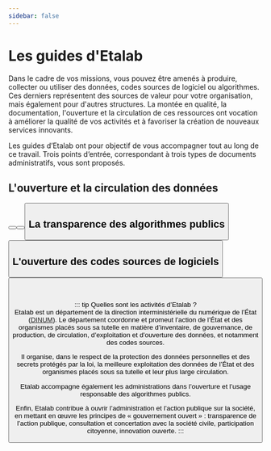 ```yaml
---
sidebar: false
---
```

# Les guides d'Etalab 

Dans le cadre de vos missions, vous pouvez être amenés à produire, collecter ou utiliser des données, codes sources de logiciel ou algorithmes. Ces derniers représentent des sources de valeur pour votre organisation, mais également pour d'autres structures. La montée en qualité, la documentation, l'ouverture et la circulation de ces ressources ont vocation à améliorer la qualité de vos activités et à favoriser la création de nouveaux services innovants.

Les guides d’Etalab ont pour objectif de vous accompagner tout au long de ce travail. Trois points d’entrée, correspondant à trois types de documents administratifs, vous sont proposés.

## L'ouverture et la circulation des données

<Button link="/qualite/" text="Comment préparer des données à l'ouverture / la circulation ?" />

<Button link="/juridique/" text="Quels jeux de données doivent être publiés en open data ? " />

<Button link="/data.gouv.fr/" text="Comment publier des jeux de données sur data.gouv.fr ?" />

## La transparence des algorithmes publics

<Button link="/algorithmes/" text="Les algorithmes publics : pourquoi et comment les expliquer ?" />

## L'ouverture des codes sources de logiciels

<Button link="/logiciels/" text="Codes sources du secteur public : lesquels ouvrir, pourquoi et comment ?" />
<br>
<br>

::: tip Quelles sont les activités d’Etalab ?  
Etalab est un département de la direction interministérielle du numérique de l’État ([DINUM](https://numerique.gouv.fr)). Le département coordonne et promeut l’action de l’État et des organismes placés sous sa tutelle en matière d’inventaire, de gouvernance, de production, de circulation, d’exploitation et d’ouverture des données, et notamment des codes sources.

Il organise, dans le respect de la protection des données personnelles et des secrets protégés par la loi, la meilleure exploitation des données de l’État et des organismes placés sous sa tutelle et leur plus large circulation.

Etalab accompagne également les administrations dans l’ouverture et l’usage responsable des algorithmes publics.

Enfin, Etalab contribue à ouvrir l’administration et l’action publique sur la société, en mettant en œuvre les principes de « gouvernement ouvert » : transparence de l’action publique, consultation et concertation avec la société civile, participation citoyenne, innovation ouverte.
:::
